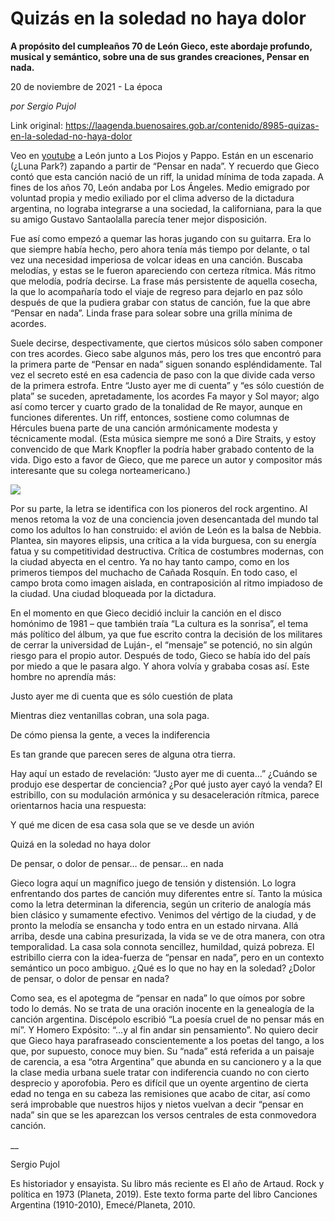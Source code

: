 # Quizás en la soledad no haya dolor

**A propósito del cumpleaños 70 de León Gieco, este abordaje profundo, musical y semántico, sobre una de sus grandes creaciones, Pensar en nada.**

20 de noviembre de 2021 - La época

_por Sergio Pujol_

Link original: https://laagenda.buenosaires.gob.ar/contenido/8985-quizas-en-la-soledad-no-haya-dolor



Veo en [youtube](https://www.youtube.com/watch?v=SHEvqcJ5yc4) a León junto a Los Piojos y Pappo. Están en un escenario (¿Luna Park?) zapando a partir de “Pensar en nada”. Y recuerdo que Gieco contó que esta canción nació de un riff, la unidad mínima de toda zapada. A fines de los años 70, León andaba por Los Ángeles. Medio emigrado por voluntad propia y medio exiliado por el clima adverso de la dictadura argentina, no lograba integrarse a una sociedad, la californiana, para la que su amigo Gustavo Santaolalla parecía tener mejor disposición.




Fue así como empezó a quemar las horas jugando con su guitarra. Era lo que siempre había hecho, pero ahora tenía más tiempo por delante, o tal vez una necesidad imperiosa de volcar ideas en una canción. Buscaba melodías, y estas se le fueron apareciendo con certeza rítmica. Más ritmo que melodía, podría decirse. La frase más persistente de aquella cosecha, la que lo acompañaría todo el viaje de regreso para dejarlo en paz sólo después de que la pudiera grabar con status de canción, fue la que abre “Pensar en nada”. Linda frase para solear sobre una grilla mínima de acordes.




Suele decirse, despectivamente, que ciertos músicos sólo saben componer con tres acordes. Gieco sabe algunos más, pero los tres que encontró para la primera parte de “Pensar en nada” siguen sonando espléndidamente. Tal vez el secreto esté en esa cadencia de paso con la que divide cada verso de la primera estrofa. Entre “Justo ayer me di cuenta” y “es sólo cuestión de plata” se suceden, apretadamente, los acordes Fa mayor y Sol mayor; algo así como tercer y cuarto grado de la tonalidad de Re mayor, aunque en funciones diferentes. Un riff, entonces, sostiene como columnas de Hércules buena parte de una canción armónicamente modesta y técnicamente modal. (Esta música siempre me sonó a Dire Straits, y estoy convencido de que Mark Knopfler la podría haber grabado contento de la vida. Digo esto a favor de Gieco, que me parece un autor y compositor más interesante que su colega norteamericano.)




![](https://cdn.feater.me/files/images/115680/001a60a8-8ba6-4afd-8b73-a7bd6c5061ed.png)




Por su parte, la letra se identifica con los pioneros del rock argentino. Al menos retoma la voz de una conciencia joven desencantada del mundo tal como los adultos lo han construido: el avión de León es la balsa de Nebbia. Plantea, sin mayores elipsis, una crítica a la vida burguesa, con su energía fatua y su competitividad destructiva. Crítica de costumbres modernas, con la ciudad abyecta en el centro. Ya no hay tanto campo, como en los primeros tiempos del muchacho de Cañada Rosquín. En todo caso, el campo brota como imagen aislada, en contraposición al ritmo impiadoso de la ciudad. Una ciudad bloqueada por la dictadura.




En el momento en que Gieco decidió incluir la canción en el disco homónimo de 1981 – que también traía “La cultura es la sonrisa”, el tema más político del álbum, ya que fue escrito contra la decisión de los militares de cerrar la universidad de Luján-, el “mensaje” se potenció, no sin algún riesgo para el propio autor. Después de todo, Gieco se había ido del país por miedo a que le pasara algo. Y ahora volvía y grababa cosas así. Este hombre no aprendía más:




Justo ayer me di cuenta que es sólo cuestión de plata




Mientras diez ventanillas cobran, una sola paga.




De cómo piensa la gente, a veces la indiferencia




Es tan grande que parecen seres de alguna otra tierra.




Hay aquí un estado de revelación: “Justo ayer me di cuenta…” ¿Cuándo se produjo ese despertar de conciencia? ¿Por qué justo ayer cayó la venda? El estribillo, con su modulación armónica y su desaceleración rítmica, parece orientarnos hacia una respuesta:




Y qué me dicen de esa casa sola que se ve desde un avión




Quizá en la soledad no haya dolor




De pensar, o dolor de pensar… de pensar… en nada




Gieco logra aquí un magnífico juego de tensión y distensión. Lo logra enfrentando dos partes de canción muy diferentes entre sí. Tanto la música como la letra determinan la diferencia, según un criterio de analogía más bien clásico y sumamente efectivo. Venimos del vértigo de la ciudad, y de pronto la melodía se ensancha y todo entra en un estado nirvana. Allá arriba, desde una cabina presurizada, la vida se ve de otra manera, con otra temporalidad. La casa sola connota sencillez, humildad, quizá pobreza. El estribillo cierra con la idea-fuerza de “pensar en nada”, pero en un contexto semántico un poco ambiguo. ¿Qué es lo que no hay en la soledad? ¿Dolor de pensar, o dolor de pensar en nada?




Como sea, es el apotegma de “pensar en nada” lo que oímos por sobre todo lo demás. No se trata de una oración inocente en la genealogía de la canción argentina. Discépolo escribió “La poesía cruel de no pensar más en mí”. Y Homero Expósito: “…y al fin andar sin pensamiento”. No quiero decir que Gieco haya parafraseado conscientemente a los poetas del tango, a los que, por supuesto, conoce muy bien. Su “nada” está referida a un paisaje de carencia, a esa “otra Argentina” que abunda en su cancionero y a la que la clase media urbana suele tratar con indiferencia cuando no con cierto desprecio y aporofobia. Pero es difícil que un oyente argentino de cierta edad no tenga en su cabeza las remisiones que acabo de citar, así como será improbable que nuestros hijos y nietos vuelvan a decir “pensar en nada” sin que se les aparezcan los versos centrales de esta conmovedora canción.




\_\_




Sergio Pujol




Es historiador y ensayista. Su libro más reciente es El año de Artaud. Rock y política en 1973 (Planeta, 2019). Este texto forma parte del libro Canciones Argentina (1910-2010), Emecé/Planeta, 2010.



